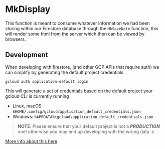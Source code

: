 # MkDisplay

This function is meant to consume whatever information we had been storing within our Firestore database through the `MkSaveNote` function, this will render some html from the server which then can be viewed by browsers.

## Development

When developing with firestore, (and other GCP APIs that require auth) we can simplify by generating the default project credentials

```
gcloud auth application-default login
```

This will generate a set of credentials based on the default project your gcloud CLI is currently running

- Linux, macOS: `$HOME/.config/gcloud/application_default_credentials.json`
- Windows: `%APPDATA%\gcloud\application_default_credentials.json`

> **NOTE**: Please ensure that your default project is not a **_PRODUCTION_** one! otherwise you may end up developing with the wrong data :s

[More info about this here](https://cloud.google.com/docs/authentication/application-default-credentials)
